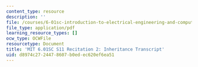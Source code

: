 ```yaml
---
content_type: resource
description: ''
file: /courses/6-01sc-introduction-to-electrical-engineering-and-computer-science-i-spring-2011/d8974c2724478607b0edec620ef6ea51_MIT6_01SC_rec2_300k.pdf
file_type: application/pdf
learning_resource_types: []
ocw_type: OCWFile
resourcetype: Document
title: 'MIT 6.01SC S11 Recitation 2: Inheritance Transcript'
uid: d8974c27-2447-8607-b0ed-ec620ef6ea51
---
```

